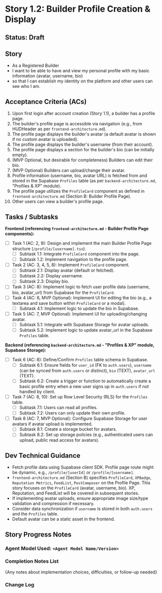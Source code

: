 # Story 1.2: Builder Profile Creation & Display

## Status: Draft

## Story

- As a Registered Builder
- I want to be able to have and view my personal profile with my basic information (avatar, username, bio)
- so that I can establish my identity on the platform and other users can see who I am.

## Acceptance Criteria (ACs)

1.  Upon first login after account creation (Story 1.1), a builder has a profile page.
2.  The builder's profile page is accessible via navigation (e.g., from HUDHeader as per `frontend-architecture.md`).
3.  The profile page displays the builder's avatar (a default avatar is shown if no custom avatar is uploaded).
4.  The profile page displays the builder's username (from their account).
5.  The profile page displays a section for the builder's bio (can be initially empty).
6.  (MVP Optional, but desirable for completeness) Builders can edit their bio.
7.  (MVP Optional) Builders can upload/change their avatar.
8.  Profile information (username, bio, avatar URL) is fetched from and stored in the Supabase `Profiles` table (as per `backend-architecture.md`, "Profiles & XP" module).
9.  The profile page utilizes the `ProfileCard` component as defined in `frontend-architecture.md` (Section B: Builder Profile Page).
10. Other users can view a builder's profile page.

## Tasks / Subtasks

**Frontend (referencing `frontend-architecture.md` - Builder Profile Page components):**
- [ ] Task 1 (AC: 2, 9): Design and implement the main Builder Profile Page structure (`/profile/[username].tsx`).
    - [ ] Subtask 1.1: Integrate `ProfileCard` component into the page.
    - [ ] Subtask 1.2: Implement navigation to the profile page.
- [ ] Task 2 (AC: 3, 4, 5, 8): Implement `ProfileCard` component.
    - [ ] Subtask 2.1: Display avatar (default or fetched).
    - [ ] Subtask 2.2: Display username.
    - [ ] Subtask 2.3: Display bio.
- [ ] Task 3 (AC: 8): Implement logic to fetch user profile data (username, bio, avatar_url) from Supabase for the `ProfileCard`.
- [ ] Task 4 (AC: 6, MVP Optional): Implement UI for editing the bio (e.g., a textarea and save button within `ProfileCard` or a modal).
    - [ ] Subtask 4.1: Implement logic to update the bio in Supabase.
- [ ] Task 5 (AC: 7, MVP Optional): Implement UI for uploading/changing avatar.
    - [ ] Subtask 5.1: Integrate with Supabase Storage for avatar uploads.
    - [ ] Subtask 5.2: Implement logic to update avatar_url in the Supabase `Profiles` table.

**Backend (referencing `backend-architecture.md` - "Profiles & XP" module, Supabase Storage):**
- [ ] Task 6 (AC: 8): Define/Confirm `Profiles` table schema in Supabase.
    - [ ] Subtask 6.1: Ensure fields for `user_id` (FK to `auth.users`), `username` (can be synced from `auth.users` or distinct), `bio` (TEXT), `avatar_url` (TEXT).
    - [ ] Subtask 6.2: Create a trigger or function to automatically create a basic profile entry when a new user signs up in `auth.users` if not handled by client.
- [ ] Task 7 (AC: 8, 10): Set up Row Level Security (RLS) for the `Profiles` table.
    - [ ] Subtask 7.1: Users can read all profiles.
    - [ ] Subtask 7.2: Users can only update their own profile.
- [ ] Task 8 (AC: 7, MVP Optional): Configure Supabase Storage for user avatars if avatar upload is implemented.
    - [ ] Subtask 8.1: Create a storage bucket for avatars.
    - [ ] Subtask 8.2: Set up storage policies (e.g., authenticated users can upload, public read access for avatars).

## Dev Technical Guidance

- Fetch profile data using Supabase client SDK. Profile page route might be dynamic, e.g., `/profile/[userId]` or `/profile/[username]`.
- `frontend-architecture.md` (Section B) specifies `ProfileCard`, `XPBadge`, `Reputation Metrics`, `FeedList`, `PostComposer` on the Profile Page. This story focuses on the `ProfileCard` (avatar, username, bio). XP, Reputation, and FeedList will be covered in subsequent stories.
- If implementing avatar uploads, ensure appropriate image size/type validation and compression if necessary.
- Consider data synchronization if `username` is stored in both `auth.users` and the `Profiles` table.
- Default avatar can be a static asset in the frontend.

## Story Progress Notes

### Agent Model Used: `<Agent Model Name/Version>`

### Completion Notes List

{Any notes about implementation choices, difficulties, or follow-up needed}

### Change Log 